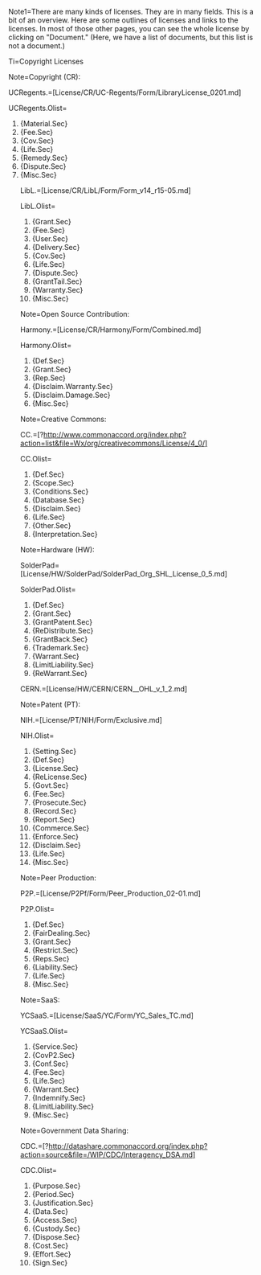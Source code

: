 Note1=There are many kinds of licenses.  They are in many fields.  This is a bit of an overview.  Here are some outlines of licenses and links to the licenses.  In most of those other pages, you can see the whole license by clicking on "Document."  (Here, we have a list of documents, but this list is not a document.)


Ti=Copyright Licenses

Note=Copyright (CR):

UCRegents.=[License/CR/UC-Regents/Form/LibraryLicense_0201.md]

UCRegents.Olist=<ol><li>{Material.Sec}<li>{Fee.Sec}<li>{Cov.Sec}<li>{Life.Sec}<li>{Remedy.Sec}<li>{Dispute.Sec}<li>{Misc.Sec}

LibL.=[License/CR/LibL/Form/Form_v14_r15-05.md]

LibL.Olist=<ol><li>{Grant.Sec}<li>{Fee.Sec}<li>{User.Sec}<li>{Delivery.Sec}<li>{Cov.Sec}<li>{Life.Sec}<li>{Dispute.Sec}<li>{GrantTail.Sec}<li>{Warranty.Sec}<li>{Misc.Sec}</ol>

Note=Open Source Contribution:

Harmony.=[License/CR/Harmony/Form/Combined.md]

Harmony.Olist=<ol><li>{Def.Sec}</li><li>{Grant.Sec}</li><li>{Rep.Sec}</li><li>{Disclaim.Warranty.Sec}</li><li>{Disclaim.Damage.Sec}</li><li>{Misc.Sec}</li></ol>

Note=Creative Commons:

CC.=[?http://www.commonaccord.org/index.php?action=list&file=Wx/org/creativecommons/License/4_0/]

CC.Olist=<ol><li>{Def.Sec}<li>{Scope.Sec}</li><li>{Conditions.Sec}</li><li>{Database.Sec}</li><li>{Disclaim.Sec}</li><li>{Life.Sec}</li><li>{Other.Sec}<li>{Interpretation.Sec}</ol>

Note=Hardware (HW):

SolderPad=[License/HW/SolderPad/SolderPad_Org_SHL_License_0_5.md]

SolderPad.Olist=<ol><li>{Def.Sec}<li>{Grant.Sec}<li>{GrantPatent.Sec}<li>{ReDistribute.Sec}<li>{GrantBack.Sec}<li>{Trademark.Sec}<li>{Warrant.Sec}<li>{LimitLiability.Sec}<li>{ReWarrant.Sec}</ol>

CERN.=[License/HW/CERN/CERN__OHL_v_1_2.md]

Note=Patent (PT):

NIH.=[License/PT/NIH/Form/Exclusive.md]

NIH.Olist=<ol><li>{Setting.Sec}</li><li>{Def.Sec}</li><li>{License.Sec}</li><li>{ReLicense.Sec}</li><li>{Govt.Sec}</li><li>{Fee.Sec}</li><li>{Prosecute.Sec}</li><li>{Record.Sec}</li><li>{Report.Sec}</li><li>{Commerce.Sec}</li><li>{Enforce.Sec}</li><li>{Disclaim.Sec}</li><li>{Life.Sec}</li><li>{Misc.Sec}</li></ol>

Note=Peer Production:

P2P.=[License/P2Pf/Form/Peer_Production_02-01.md]

P2P.Olist=<ol><li>{Def.Sec}<li>{FairDealing.Sec}<li>{Grant.Sec}<li>{Restrict.Sec}<li>{Reps.Sec}<li>{Liability.Sec}<li>{Life.Sec}<li>{Misc.Sec}</ol>

Note=SaaS: 

YCSaaS.=[License/SaaS/YC/Form/YC_Sales_TC.md]

YCSaaS.Olist=<ol><li>{Service.Sec}<li>{CovP2.Sec}<li>{Conf.Sec}<li>{Fee.Sec}<li>{Life.Sec}<li>{Warrant.Sec}<li>{Indemnify.Sec}<li>{LimitLiability.Sec}<li>{Misc.Sec}</ol>

Note=Government Data Sharing:

CDC.=[?http://datashare.commonaccord.org/index.php?action=source&file=/WIP/CDC/Interagency_DSA.md]

CDC.Olist=<ol><li>{Purpose.Sec}<li>{Period.Sec}<li>{Justification.Sec}<li>{Data.Sec}<li>{Access.Sec}<li>{Custody.Sec}<li>{Dispose.Sec}<li>{Cost.Sec}<li>{Effort.Sec}<li>{Sign.Sec}</ol>  
